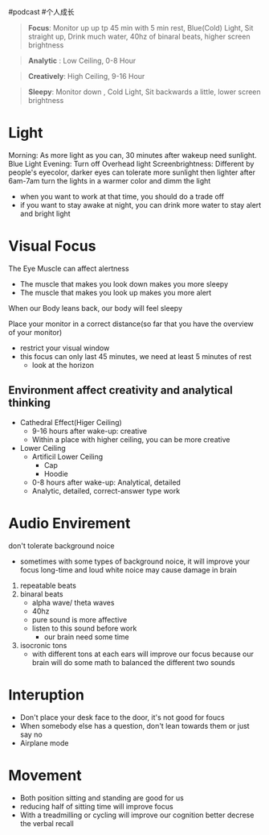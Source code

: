 #podcast #个人成长 

> **Focus**: Monitor up up tp 45 min with 5 min rest, Blue(Cold) Light, Sit straight up, Drink much water, 40hz of binaral beats, higher screen brightness


> **Analytic** : Low Ceiling, 0-8 Hour


> **Creatively**: High Ceiling, 9-16 Hour


> **Sleepy**: Monitor down , Cold Light, Sit backwards a little, lower screen brightness


# Light
Morning: As more light as you can, 30 minutes after wakeup need sunlight. Blue Light
Evening: Turn off Overhead light
Screenbrightness: Different by people's eyecolor, darker eyes can tolerate more sunlight then lighter
after 6am-7am turn the lights in a warmer color and dimm the light
- when you want to work at that time, you should do a trade off
- if you want to stay awake at night, you can drink more water to stay alert and bright light


# Visual Focus
The Eye Muscle can affect alertness
- The muscle that makes you look down makes you more sleepy
- The muscle that makes you look up makes you more alert

When our Body leans back, our body will feel sleepy

Place your monitor in a correct distance(so far that you have the overview of your monitor)
- restrict your visual window
- this focus can only last 45 minutes, we need at least 5 minutes of rest
	- look at the horizon


## Environment affect creativity and analytical thinking
- Cathedral Effect(Higer Ceiling)
	- 9-16 hours after wake-up: creative
	- Within a place with higher ceiling, you can be more creative
- Lower Ceiling
	- Artificil Lower Ceiling
		- Cap
		- Hoodie
	- 0-8 hours after wake-up: Analytical, detailed
	- Analytic, detailed, correct-answer type work


# Audio Envirement
don't tolerate background noice
- sometimes with some types of background noice, it will improve your focus
long-time and loud white noice may cause damage in brain

1. repeatable beats
2. binaral beats
	- alpha wave/ theta waves
	- 40hz
	- pure sound is more affective
	- listen to this sound before work
		- our brain need some time
3. isocronic tons
	- with different tons at each ears will improve our focus because our brain will do some math to balanced the different two sounds


# Interuption 
- Don't place your desk face to the door, it's not good for foucs
- When somebody else has a question, don't lean towards them or just say no
- Airplane mode   


# Movement
- Both position sitting and standing are good for us
- reducing half of sitting time will improve focus
- With a treadmilling or cycling will improve our cognition better decrese the verbal recall